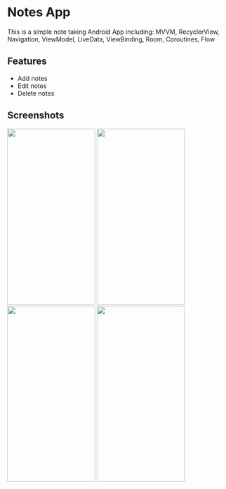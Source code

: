 # Notes App

This is a simple note taking Android App including:
 MVVM,
 RecyclerView,
 Navigation,
 ViewModel,
 LiveData,
 ViewBinding,
 Room,
 Coroutines,
 Flow
 
 
 ## Features

- Add notes
- Edit notes
- Delete notes


 ## Screenshots

<img src="https://user-images.githubusercontent.com/106580852/202855462-32590a72-22f8-462e-8622-84cf62f97470.png" width=200 height=400/> <img src="https://user-images.githubusercontent.com/106580852/202853630-77de0e93-5999-407f-b3cc-8668d3be735b.png" width=200 height=400/> 
<img src="https://user-images.githubusercontent.com/106580852/202854934-e7c5942c-7e10-4963-9b17-376612756240.png" width=200 height=400/> <img src="https://user-images.githubusercontent.com/106580852/202853778-c58e4928-0eb0-4263-833e-b7bbb97df119.png" width=200 height=400/> 






